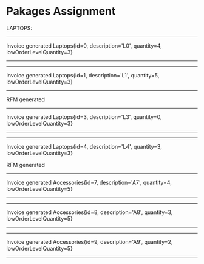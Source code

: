 # Pakages Assignment #

LAPTOPS:

______________________________
Invoice generated
Laptops{id=0, description='L0', quantity=4, lowOrderLevelQuantity=3}
______________________________

______________________________
Invoice generated
Laptops{id=1, description='L1', quantity=5, lowOrderLevelQuantity=3}
______________________________

RFM generated
______________________________
Invoice generated
Laptops{id=3, description='L3', quantity=0, lowOrderLevelQuantity=3}
______________________________

______________________________
Invoice generated
Laptops{id=4, description='L4', quantity=3, lowOrderLevelQuantity=3}

RFM generated
______________________________
Invoice generated
Accessories{id=7, description='A7', quantity=4, lowOrderLevelQuantity=5}
______________________________

______________________________
Invoice generated
Accessories{id=8, description='A8', quantity=3, lowOrderLevelQuantity=5}
______________________________

______________________________
Invoice generated
Accessories{id=9, description='A9', quantity=2, lowOrderLevelQuantity=5}
______________________________